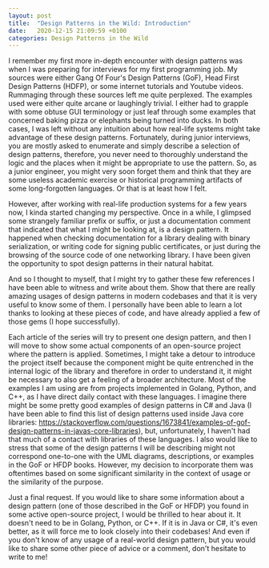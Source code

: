```yaml
---
layout: post
title:  "Design Patterns in the Wild: Introduction"
date:   2020-12-15 21:09:59 +0100
categories: Design Patterns in the Wild
---
```

I remember my first more in-depth encounter with design patterns was when I was preparing for interviews for my first programming job. My sources were either Gang Of Four's Design Patterns (GoF), Head First Design Patterns (HDFP), or some internet tutorials and Youtube videos. Rummaging through these sources left me quite perplexed. The examples used were either quite arcane or laughingly trivial. I either had to grapple with some obtuse GUI terminology or just leaf through some examples that concerned baking pizza or elephants being turned into ducks. In both cases, I was left without any intuition about how real-life systems might take advantage of these design patterns. Fortunately, during junior interviews, you are mostly asked to enumerate and simply describe a selection of design patterns, therefore, you never need to thoroughly understand the logic and the places when it might be appropriate to use the pattern. So, as a junior engineer, you might very soon forget them and think that they are some useless academic exercise or historical programming artifacts of some long-forgotten languages. Or that is at least how I felt. 

However, after working with real-life production systems for a few years now, I kinda started changing my perspective. Once in a while, I glimpsed some strangely familiar prefix or suffix, or just a documentation comment that indicated that what I might be looking at, is a design pattern. It happened when checking documentation for a library dealing with binary serialization, or writing code for signing public certificates, or just during the browsing of the source code of one networking library. I have been given the opportunity to spot design patterns in their natural habitat. 

And so I thought to myself, that I might try to gather these few references I have been able to witness and write about them. Show that there are really amazing usages of design patterns in modern codebases and that it is very useful to know some of them. I personally have been able to learn a lot thanks to looking at these pieces of code, and have already applied a few of those gems (I hope successfully). 

Each article of the series will try to present one design pattern, and then I will move to show some actual components of an open-source project where the pattern is applied. Sometimes, I might take a detour to introduce the project itself because the component might be quite entrenched in the internal logic of the library and therefore in order to understand it, it might be necessary to also get a feeling of a broader architecture. Most of the examples I am using are from projects implemented in Golang, Python, and C++, as I have direct daily contact with these languages. I imagine there might be some pretty good examples of design patterns in C# and Java (I have been able to find this list of design patterns used inside Java core libraries: https://stackoverflow.com/questions/1673841/examples-of-gof-design-patterns-in-javas-core-libraries), but, unfortunately, I haven't had that much of a contact with libraries of these languages. I also would like to stress that some of the design patterns I will be describing might not correspond one-to-one with the UML diagrams, descriptions, or examples in the GoF or HFDP books. However, my decision to incorporate them was oftentimes based on some significant similarity in the context of usage or the similarity of the purpose. 

Just a final request. If you would like to share some information about a design pattern (one of those described in the GoF or HFDP) you found in some active open-source project, I would be thrilled to hear about it. It doesn't need to be in Golang, Python, or C++. If it is in Java or C#, it's even better, as it will force me to look closely into their codebases! And even if you don't know of any usage of a real-world design pattern, but you would like to share some other piece of advice or a comment, don't hesitate to write to me!
